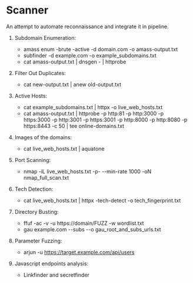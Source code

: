 # Scanner
An attempt to automate reconnaissance and integrate it in pipeline.

1. Subdomain Enumeration:   
   - amass enum -brute -active -d domain.com -o amass-output.txt
   - subfinder -d example.com -o example_subdomains.txt
   - cat amass-output.txt | dnsgen - | httprobe

2. Filter Out Duplicates:   
   - cat new-output.txt | anew old-output.txt

3. Active Hosts:   
   - cat example_subdomains.txt | httpx -o live_web_hosts.txt
   - cat amass-output.txt | httprobe -p http:81 -p http:3000 -p https:3000 -p http:3001 -p https:3001 -p http:8000 -p http:8080 -p https:8443 -c 50 | tee online-domains.txt

4. Images of the domains:
   - cat live_web_hosts.txt | aquatone

5. Port Scanning:
   - nmap -iL live_web_hosts.txt -p- --min-rate 1000 -oN nmap_full_scan.txt
  
6. Tech Detection:
   - cat live_web_hosts.txt | httpx -tech-detect -o tech_fingerprint.txt
  
7. Directory Busting:
   - ffuf -ac -v -u https://domain/FUZZ -w wordlist.txt
   - gau example.com --subs --o gau_root_and_subs_urls.txt
  
8. Parameter Fuzzing:
   - arjun -u https://target.example.com/api/users

9. Javascript endpoints analysis:
    - Linkfinder and secretfinder
